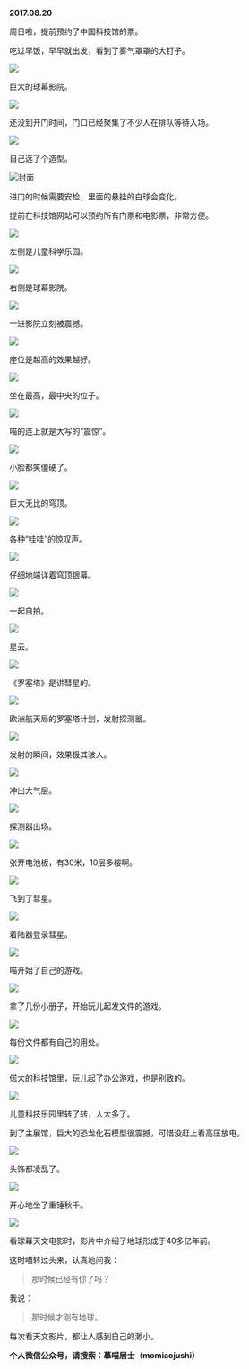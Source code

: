 
          
**2017.08.20**

周日啦，提前预约了中国科技馆的票。

吃过早饭，早早就出发，看到了雾气罩罩的大钉子。

![](http://imglf1.nosdn.127.net/img/V0d6SC9JRjZna0xneU5SZVp4UGN4V3NJcEMvb0owNjdnV2xjTXdtZ3ZYdz0.jpg)


巨大的球幕影院。


![](http://imglf0.nosdn.127.net/img/akQvK0FlQ01iK3graStmUjBsZlI5VUVQVWtrZ09oQUY0dXI0dGhLdkVQMD0.jpg)


还没到开门时间，门口已经聚集了不少人在排队等待入场。


![](http://imglf1.nosdn.127.net/img/eWdjSktlSmlzaks0cklETFRScU1xZ1N4WU4yLzZpMHk3bms2MFlhakE1Zz0.jpg)


自己选了个造型。


![](http://imglf.nosdn.127.net/img/NmtTQzNUMGpyaC9PQzJTdHVBd0l5dStHajBOWlZtNWxVTDlyTnR6d2RpVT0.jpg)封面


进门的时候需要安检，里面的悬挂的白球会变化。

提前在科技馆网站可以预约所有门票和电影票，非常方便。


![](http://imglf1.nosdn.127.net/img/bHF5YTlQQVh5WTBMV29zU1lNVVpQSlZzbFJML0hsU2VEQThiUmZQYVA4az0.jpg)


左侧是儿童科学乐园。


![](http://imglf2.nosdn.127.net/img/TGdrRDBGTUlFR09uUW02blRNRHdNd0xMa2phbXF0a3dtQWFGZk5NWVpIUT0.jpg)


右侧是球幕影院。


![](http://imglf0.nosdn.127.net/img/MnUyY3dGU0NrcXF5L1NyaldpWGtzN0tYRGVwRlBManRxbkdIbFFMa3JuTT0.jpg)


一进影院立刻被震撼。


![](http://imglf2.nosdn.127.net/img/d2lYWVBrK21QMzU4MzFMWTBubHVaZ3lMZEh3aDAvanZPNEtURk03a3RGUT0.jpg)


座位是越高的效果越好。


![](http://imglf0.nosdn.127.net/img/WG9PZTNZdXo3cFQ4WkVjVmJMVDVnS09aU01ZRWtoenBqT0JLNEJJWDJsOD0.jpg)


坐在最高，最中央的位子。


![](http://imglf1.nosdn.127.net/img/Y3g0N0dOb0tEaCt4eUdrL1BFeGJacjhPdHVWUnQ1TVJzQkp1by9YcS9oST0.jpg)


喵的连上就是大写的“震惊”。


![](http://imglf.nosdn.127.net/img/SjNwamlZMXhzblZYQjBRWWpLd1pidmZYTHZRMlVYTFpqSk1RNFdYZzNEcz0.jpg)


小脸都笑僵硬了。


![](http://imglf1.nosdn.127.net/img/MHRBdzVicEd1SUVyT3J2QlFlMjM4c0VFQ2M0SnlGWUVPT3huZUdFZFhTTT0.jpg)


巨大无比的穹顶。


![](http://imglf.nosdn.127.net/img/b25ubWVOeTFQc1Zrelluam8wVW1PQS8zS09NUlJvTHU1UWtIbnIwYlVTOD0.jpg)


各种“哇哇”的惊叹声。


![](http://imglf2.nosdn.127.net/img/TEJEUkl4ZWdKUDR6VFJtY0VTcm5JV0ZkeFZlaWRVaXZoTFR1YU5wN2swaz0.jpg)


仔细地端详着穹顶银幕。


![](http://imglf1.nosdn.127.net/img/VGc4TVRYUkpyTVdtd3BFd1F3NStXOU55cDA2RmdhTEx6U0N3WXpvQ3daYz0.jpg)


一起自拍。


![](http://imglf.nosdn.127.net/img/cGNYdFlFaVVsVytHc0tVV2trV2w4ejNHRzJWSWdFejBGRnZFNlNlZGJoTT0.jpg)


星云。


![](http://imglf2.nosdn.127.net/img/RXMxdERhR05EM1BWbU9vdEJOQlVEZDBuQ0JqR3g2VU8zN3lDKzRTL1BiOD0.jpg)


《罗塞塔》是讲彗星的。


![](http://imglf.nosdn.127.net/img/bUFZZ29BVXJGNjR6MWM4ZUZ1Wjg4bVFkeW56QmpnbnFnSW81UTFnbkJBOD0.jpg)


欧洲航天局的罗塞塔计划，发射探测器。


![](http://imglf2.nosdn.127.net/img/M2lXWkYveFNGTXNlNFlieWxTbThwUjBDY1BmZGhlVVZVVmlDUGE3RVd5az0.jpg)


发射的瞬间，效果极其骇人。


![](http://imglf0.nosdn.127.net/img/dmtRK3kyNjBnVW05SWljSTgxZ1ZpK3YzZDdVZFpFUE94S091Q0dRYWI3ST0.jpg)


冲出大气层。


![](http://imglf.nosdn.127.net/img/b1pEUWdsRkdLQXpOSjA0d29aeWJZWFlHN0hKQS9GNjJodFFRbjFmalZuRT0.jpg)


探测器出场。


![](http://imglf1.nosdn.127.net/img/cUlYNWcrM2hvbW5wTHYzS0RVaEUyalRacUJIaTRRNVJ2QkZxaTlQSWpOVT0.jpg)


张开电池板，有30米，10层多楼啊。


![](http://imglf.nosdn.127.net/img/ZDE0N0FHelRFV2lXT0ZjV1VUTkZHWGdrVWNyQWY3dU9nazlJangwT0tFST0.jpg)


飞到了彗星。


![](http://imglf2.nosdn.127.net/img/bUFZZ29BVXJGNjVBem9hc1Vyc3VTOUVVWVZTZ2RwU3RhcnhkRUNuQzRPZz0.jpg)


着陆器登录彗星。


![](http://imglf.nosdn.127.net/img/UVlROWtJZ1VuVUdEekhBRExjMmc4TkVEQzhFYTZycGNIc2xBS2s2QVRDYz0.jpg)


喵开始了自己的游戏。


![](http://imglf0.nosdn.127.net/img/a29JT2o4SEdRMHcrWldKREc3WHQ4cEx4ajVuTENRdzhLTHZSZnFPRnBFTT0.jpg)


拿了几份小册子，开始玩儿起发文件的游戏。


![](http://imglf1.nosdn.127.net/img/VUNvYzVMQmVZLzh6RmhDeCt6VHdCWnNVdVVJeStFam11VzlxUEJRNUl6dz0.jpg)


每份文件都有自己的用处。


![](http://imglf1.nosdn.127.net/img/c2ZHc0puR2xtRDlwL1ZiUzNjWE5CSTloQzZrNGNMdW9pS1pDUjMwSHhPQT0.jpg)


偌大的科技馆里，玩儿起了办公游戏，也是别致的。


![](http://imglf1.nosdn.127.net/img/UWRRb09LZ2t2VWQzbkpBbTVwU1ZhQjVCVllsVTRRNmdabFNSOHB4ZXhnaz0.jpg)


儿童科技乐园里转了转，人太多了。

到了主展馆，巨大的恐龙化石模型很震撼，可惜没赶上看高压放电。


![](http://imglf1.nosdn.127.net/img/NWZYdjdGNE9mNHNmQ0dvdTFMSTZTN3M5SUVFVjUrQWJlaXByNmxXVHozRT0.jpg)


头饰都凌乱了。


![](http://imglf0.nosdn.127.net/img/UUJySnBtdVQ2NkMvdFhRUzd0cFhmWVlkRlhBclNYa213ZDM3K0RaSFhwUT0.jpg)


开心地坐了重锤秋千。


![](http://imglf1.nosdn.127.net/img/aHVWd0JXdElVTXU2cFJTeXgwSEVPUVpmWmNXWVdIcUVFTFdFR3RTd2pLZz0.jpg)


看球幕天文电影时，影片中介绍了地球形成于40多亿年前。

这时喵转过头来，认真地问我：
>那时候已经有你了吗？



我说：
>那时候才刚有地球。



每次看天文影片，都让人感到自己的渺小。


**个人微信公众号，请搜索：摹喵居士（momiaojushi）**

        
